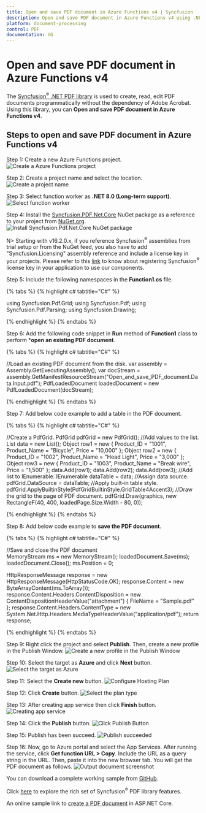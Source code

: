 ```yaml
---
title: Open and save PDF document in Azure Functions v4 | Syncfusion
description: Open and save PDF document in Azure Functions v4 using .NET PDF library without the dependency of Adobe Acrobat. 
platform: document-processing
control: PDF
documentation: UG
---
```


# Open and save PDF document in Azure Functions v4

The [Syncfusion<sup>&reg;</sup> .NET PDF library](https://www.syncfusion.com/document-processing/pdf-framework/net) is used to create, read, edit PDF documents programmatically without the dependency of Adobe Acrobat. Using this library, you can **Open and save PDF document in Azure Functions v4**.

## Steps to open and save PDF document in Azure Functions v4

Step 1: Create a new Azure Functions project.
![Create a Azure Functions project](Azure_Images/Azure-functions-v1/Project_creation.png) 

Step 2: Create a project name and select the location.
![Create a project name](Azure_Images/Azure-functions-v1/Project_configuration.png)

Step 3: Select function worker as **.NET 8.0 (Long-term support)**. 
![Select function worker](Azure_Images/Azure-functions-v4/Additional_info.png)

Step 4: Install the [Syncfusion.PDF.Net.Core](https://www.nuget.org/packages/Syncfusion.Pdf.Net.Core/) NuGet package as a reference to your project from [NuGet.org](https://www.nuget.org/).
![Install Syncfusion.Pdf.Net.Core NuGet package](Azure_Images/Azure-functions-v1/NuGet_package.png)

N> Starting with v16.2.0.x, if you reference Syncfusion<sup>&reg;</sup> assemblies from trial setup or from the NuGet feed, you also have to add "Syncfusion.Licensing" assembly reference and include a license key in your projects. Please refer to this [link](https://help.syncfusion.com/common/essential-studio/licensing/overview) to know about registering Syncfusion<sup>&reg;</sup> license key in your application to use our components.

Step 5: Include the following namespaces in the **Function1.cs** file.   

{% tabs %}
{% highlight c# tabtitle="C#" %}

using Syncfusion.Pdf.Grid;
using Syncfusion.Pdf;
using Syncfusion.Pdf.Parsing;
using Syncfusion.Drawing;

{% endhighlight %}
{% endtabs %}

Step 6: Add the following code snippet in **Run** method of **Function1** class to perform ***open an existing PDF document**.

{% tabs %}
{% highlight c# tabtitle="C#" %}

//Load an existing PDF document from the disk.
var assembly = Assembly.GetExecutingAssembly();
var docStream = assembly.GetManifestResourceStream("Open_and_save_PDF_document.Data.Input.pdf");
PdfLoadedDocument loadedDocument = new PdfLoadedDocument(docStream);

{% endhighlight %}
{% endtabs %}

Step 7: Add below code example to add a table in the PDF document.

{% tabs %}
{% highlight c# tabtitle="C#" %}

//Create a PdfGrid.
PdfGrid pdfGrid = new PdfGrid();
//Add values to the list.
List<object> data = new List<object>();
Object row1 = new { Product_ID = "1001", Product_Name = "Bicycle", Price = "10,000" };
Object row2 = new { Product_ID = "1002", Product_Name = "Head Light", Price = "3,000" };
Object row3 = new { Product_ID = "1003", Product_Name = "Break wire", Price = "1,500" };
data.Add(row1);
data.Add(row2);
data.Add(row3);
//Add list to IEnumerable.
IEnumerable<object> dataTable = data;
//Assign data source.
pdfGrid.DataSource = dataTable;
//Apply built-in table style.
pdfGrid.ApplyBuiltinStyle(PdfGridBuiltinStyle.GridTable4Accent3);
//Draw the grid to the page of PDF document.
pdfGrid.Draw(graphics, new RectangleF(40, 400, loadedPage.Size.Width - 80, 0));

{% endhighlight %}
{% endtabs %}

Step 8: Add below code example to **save the PDF document**.

{% tabs %}
{% highlight c# tabtitle="C#" %}

//Save and close the PDF document  
MemoryStream ms = new MemoryStream();
loadedDocument.Save(ms);
loadedDocument.Close();
ms.Position = 0;

HttpResponseMessage response = new HttpResponseMessage(HttpStatusCode.OK);
response.Content = new ByteArrayContent(ms.ToArray());
response.Content.Headers.ContentDisposition = new ContentDispositionHeaderValue("attachment")
{
    FileName = "Sample.pdf"
};
response.Content.Headers.ContentType = new System.Net.Http.Headers.MediaTypeHeaderValue("application/pdf");
return response;

{% endhighlight %}
{% endtabs %}

Step 9: Right click the project and select **Publish**. Then, create a new profile in the Publish Window.
![Create a new profile in the Publish Window](Azure_Images/Azure-functions-v1/Publish_button.png)

Step 10: Select the target as **Azure** and click **Next** button.
![Select the target as Azure](Azure_Images/Azure-functions-v1/Set_Azure_target.png)

Step 11: Select the **Create new** button.
![Configure Hosting Plan](Azure_Images/Azure-functions-v1/Function_insane.png)

Step 12: Click **Create** button. 
![Select the plan type](Azure_Images/Azure-functions-v1/Hosting_sample.png)

Step 13: After creating app service then click **Finish** button. 
![Creating app service](Azure_Images/Azure-functions-v1/Finish_function.png)

Step 14: Click the **Publish** button.
![Click Publish Button](Azure_Images/Azure-functions-v1/Ready_for_publish.png)

Step 15: Publish has been succeed.
![Publish succeeded](Azure_Images/Azure-functions-v1/Published_link.png)

Step 16: Now, go to Azure portal and select the App Services. After running the service, click **Get function URL > Copy**. Include the URL as a query string in the URL. Then, paste it into the new browser tab. You will get the PDF document as follows. 
![Output document screenshot](Azure_Images/Azure-functions-v1/Output_screenshot.png)

You can download a complete working sample from [GitHub](https://github.com/SyncfusionExamples/PDF-Examples/tree/master/Open%20and%20Save%20PDF%20document/Azure/Azure_Functions/Azure-functions-v4).

Click [here](https://www.syncfusion.com/document-processing/pdf-framework/net-core) to explore the rich set of Syncfusion<sup>&reg;</sup> PDF library features.

An online sample link to [create a PDF document](https://ej2.syncfusion.com/aspnetcore/PDF/HelloWorld#/material3) in ASP.NET Core.
